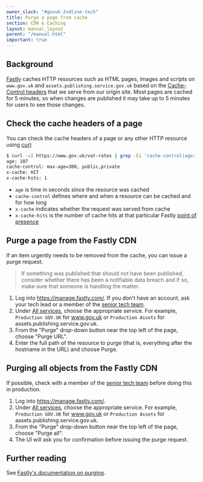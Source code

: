 ```yaml
---
owner_slack: "#govuk-2ndline-tech"
title: Purge a page from cache
section: CDN & Caching
layout: manual_layout
parent: "/manual.html"
important: true
---
```


## Background

[Fastly](https://www.fastly.com/products/cdn) caches HTTP resources such as
HTML pages, images and scripts on `www.gov.uk` and
`assets.publishing.service.gov.uk` based on the [Cache-Control
headers](https://developer.mozilla.org/en-US/docs/Web/HTTP/Headers/Cache-Control)
that we serve from our origin site. Most pages are cached for 5 minutes, so
when changes are published it may take up to 5 minutes for users to see those
changes.

## Check the cache headers of a page

You can check the cache headers of a page or any other HTTP resource using
[curl](https://curl.se/docs/manpage.html):

```sh
$ curl -sI https://www.gov.uk/vat-rates | grep -Ei 'cache-control|age:|x-cache'
age: 107
cache-control: max-age=300, public,private
x-cache: HIT
x-cache-hits: 1
```

- `age` is time in seconds since the resource was cached
- `cache-control` defines where and when a resource can be cached and for how long
- `x-cache` indicates whether the request was served from cache
- `x-cache-hits` is the number of cache hits at that particular Fastly [point
   of presence](https://developer.fastly.com/learning/concepts/pop/)

## Purge a page from the Fastly CDN

If an item urgently needs to be removed from the cache, you can issue a purge
request.

> If something was published that should not have been published, consider
> whether there has been a notifiable data breach and if so, make sure that
> someone is handling the matter.

1. Log into <https://manage.fastly.com/>. If you don't have an account, ask
   your tech lead or a member of the [senior tech team].
1. Under [All services](https://manage.fastly.com/services/all), choose the
   appropriate service. For example, `Production GOV.UK` for www.gov.uk or
   `Production Assets` for assets.publishing.service.gov.uk.
1. From the "Purge" drop-down button near the top left of the page, choose
   "Purge URL".
1. Enter the full path of the resource to purge (that is, everything after the
   hostname in the URL) and choose Purge.

## Purging all objects from the Fastly CDN

If possible, check with a member of the [senior tech team] before doing this in
production.

1. Log into <https://manage.fastly.com/>.
1. Under [All services](https://manage.fastly.com/services/all), choose the
   appropriate service. For example, `Production GOV.UK` for www.gov.uk or
   `Production Assets` for assets.publishing.service.gov.uk.
1. From the "Purge" drop-down button near the top left of the page, choose
   "Purge all".
1. The UI will ask you for confirmation before issuing the purge request.

## Further reading

See [Fastly's documentation on purging](https://developer.fastly.com/learning/concepts/purging/).

[senior tech team]: https://groups.google.com/a/digital.cabinet-office.gov.uk/g/govuk-senior-tech-members/members
